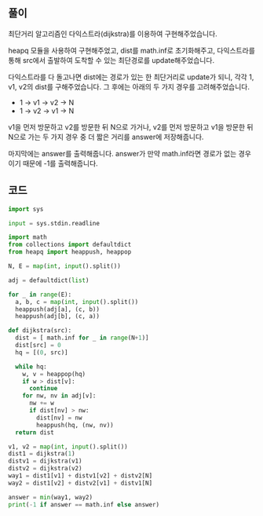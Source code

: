 ## 풀이  

최단거리 알고리즘인 다익스트라(dijkstra)를 이용하여 구현해주었습니다.  

heapq 모듈을 사용하여 구현해주었고, dist를 math.inf로 초기화해주고, 다익스트라를 통해 src에서 출발하여 도착할 수 있는 최단경로를 update해주었습니다.  

다익스트라를 다 돌고나면 dist에는 경로가 있는 한 최단거리로 update가 되니, 각각 1, v1, v2의 dist를 구해주었습니다. 그 후에는 아래의 두 가지 경우를 고려해주었습니다.  
- 1 → v1 → v2 → N
- 1 → v2 → v1 → N

v1을 먼저 방문하고 v2를 방문한 뒤 N으로 가거나, v2를 먼저 방문하고 v1을 방문한 뒤 N으로 가는 두 가지 경우 중 더 짧은 거리를 answer에 저장해줍니다.  

마지막에는 answer를 출력해줍니다. answer가 만약 math.inf라면 경로가 없는 경우이기 때문에 -1를 출력해줍니다.  

## 코드  
```python
import sys

input = sys.stdin.readline

import math
from collections import defaultdict
from heapq import heappush, heappop

N, E = map(int, input().split())

adj = defaultdict(list)

for _ in range(E):
  a, b, c = map(int, input().split())
  heappush(adj[a], (c, b))
  heappush(adj[b], (c, a))

def dijkstra(src):
  dist = [ math.inf for _ in range(N+1)]
  dist[src] = 0
  hq = [(0, src)]

  while hq:
    w, v = heappop(hq)
    if w > dist[v]:
      continue
    for nw, nv in adj[v]:
      nw += w
      if dist[nv] > nw:
        dist[nv] = nw
        heappush(hq, (nw, nv))
  return dist

v1, v2 = map(int, input().split())
dist1 = dijkstra(1)
distv1 = dijkstra(v1)
distv2 = dijkstra(v2)
way1 = dist1[v1] + distv1[v2] + distv2[N]
way2 = dist1[v2] + distv2[v1] + distv1[N]

answer = min(way1, way2)
print(-1 if answer == math.inf else answer)
```